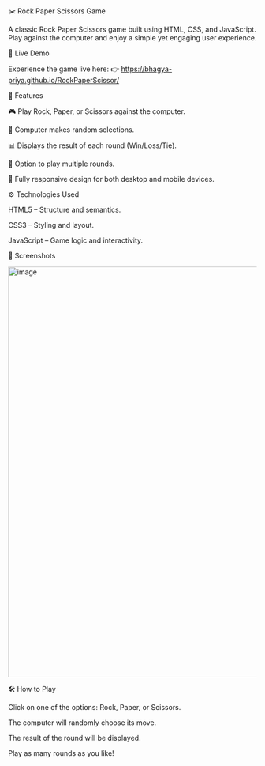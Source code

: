 ✂️ Rock Paper Scissors Game

A classic Rock Paper Scissors game built using HTML, CSS, and JavaScript. Play against the computer and enjoy a simple yet engaging user experience.

🔗 Live Demo

Experience the game live here:
👉 https://bhagya-priya.github.io/RockPaperScissor/

🧩 Features

🎮 Play Rock, Paper, or Scissors against the computer.

🧠 Computer makes random selections.

📊 Displays the result of each round (Win/Loss/Tie).

🔁 Option to play multiple rounds.

📱 Fully responsive design for both desktop and mobile devices.

⚙️ Technologies Used

HTML5 – Structure and semantics.

CSS3 – Styling and layout.

JavaScript – Game logic and interactivity.

📸 Screenshots

<img width="1560" height="831" alt="image" src="https://github.com/user-attachments/assets/b5487ae0-b0b7-43ee-88e7-ade8405e4b32" />


🛠️ How to Play

Click on one of the options: Rock, Paper, or Scissors.

The computer will randomly choose its move.

The result of the round will be displayed.

Play as many rounds as you like!
